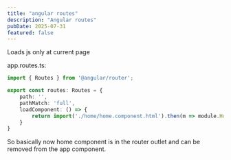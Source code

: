 ```yaml
---
title: "angular routes"
description: "Angular routes"
pubDate: 2025-07-31
featured: false
---
```


Loads js only at current page

app.routes.ts:

```ts
import { Routes } from '@angular/router';

export const routes: Routes = {
    path: '',
    pathMatch: 'full',
    loadComponent: () => {
        return import('./home/home.component.html').then(m => module.HomeComponent);
    }
}
```

So basically now home component is in the router outlet and can be removed from the app component.